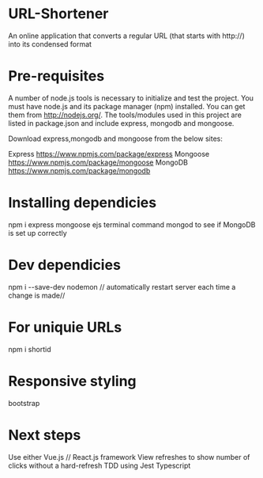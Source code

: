 # URL-Shortener
An online application that converts a regular URL (that starts with http://) into its condensed format

# Pre-requisites
A number of node.js tools is necessary to initialize and test the project. You must have node.js and its package manager (npm) installed. You can get them from http://nodejs.org/. The tools/modules used in this project are listed in package.json and include express, mongodb and mongoose.

Download express,mongodb and mongoose from the below sites:

Express https://www.npmjs.com/package/express
Mongoose https://www.npmjs.com/package/mongoose
MongoDB https://www.npmjs.com/package/mongodb

# Installing dependicies

npm i express mongoose ejs
terminal command mongod to see if MongoDB is set up correctly

# Dev dependicies

  npm i --save-dev nodemon // automatically restart server each time a change is made//

# For uniquie URLs

npm i shortid

# Responsive styling

bootstrap

# Next steps

Use either Vue.js // React.js framework
View refreshes to show number of clicks without a hard-refresh
TDD using Jest
Typescript
